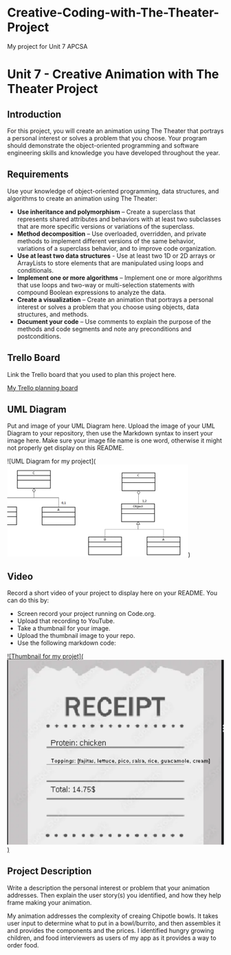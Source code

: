 # Creative-Coding-with-The-Theater-Project
My project for Unit 7 APCSA
# Unit 7 - Creative Animation with The Theater Project

## Introduction

For this project, you will create an animation using The Theater that portrays a personal interest or solves a problem that you choose. Your program should demonstrate the object-oriented programming and software engineering skills and knowledge you have developed throughout the year.

## Requirements

Use your knowledge of object-oriented programming, data structures, and algorithms to create an animation using The Theater:

- **Use inheritance and polymorphism** – Create a superclass that represents shared attributes and behaviors with at least two subclasses that are more specific versions or variations of the superclass.
- **Method decomposition** – Use overloaded, overridden, and private methods to implement different versions of the same behavior, variations of a superclass behavior, and to improve code organization.
- **Use at least two data structures** - Use at least two 1D or 2D arrays or ArrayLists to store elements that are manipulated using loops and conditionals.
- **Implement one or more algorithms** – Implement one or more algorithms that use loops and two-way or multi-selection statements with compound Boolean expressions to analyze the data.
- **Create a visualization** – Create an animation that portrays a personal interest or solves a problem that you choose using objects, data structures, and methods.
- **Document your code** – Use comments to explain the purpose of the methods and code segments and note any preconditions and postconditions.

## Trello Board

Link the Trello board that you used to plan this project here. 

[My Trello planning board](https://trello.com/invite/b/67d341e0be5d0d5be35383d0/ATTI69dcde838742e59e12568448fafea49aDA3CF5BE/unit-7-project-building)

## UML Diagram

Put and image of your UML Diagram here. Upload the image of your UML Diagram to your repository, then use the Markdown syntax to insert your image here. Make sure your image file name is one word, otherwise it might not properly get display on this README.

![UML Diagram for my project](![alt text](image.png))

## Video

Record a short video of your project to display here on your README. You can do this by:

- Screen record your project running on Code.org.
- Upload that recording to YouTube.
- Take a thumbnail for your image.
- Upload the thumbnail image to your repo.
- Use the following markdown code:

[![Thumbnail for my projet](![alt text](image-1.png))]([youtube-URL-here](https://youtu.be/xv-nycXyzmk))

## Project Description

Write a description the personal interest or problem that your animation addresses. Then explain the user story(s) you identified, and how they help frame making your animation.

My animation addresses the complexity of creaing Chipotle bowls. It takes user input to determine what to put in a  bowl/burrito, and then assembles it and provides the components and the prices. I identified hungry growing children, and food interviewers as users of my app as it provides a way to order food. 